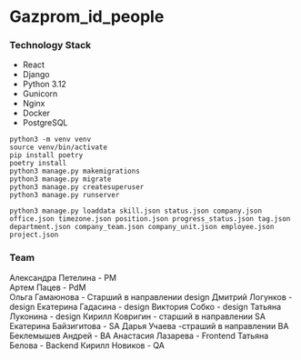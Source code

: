 # Gazprom_id_people

### Technology Stack
* React
* Django 
* Python 3.12
* Gunicorn
* Nginx
* Docker
* PostgreSQL

`python3 -m venv venv`<br>
`source venv/bin/activate`<br>
`pip install poetry`<br>
`poetry install`<br>
`python3 manage.py makemigrations`<br>
`python3 manage.py migrate`<br>
`python3 manage.py createsuperuser`<br>
`python3 manage.py runserver`<br>


```
python3 manage.py loaddata skill.json status.json company.json office.json timezone.json position.json progress_status.json tag.json department.json company_team.json company_unit.json employee.json project.json

```

### Team

Александра Петелина - PM<br>
Артем Пацев - PdM<br>
Ольга Гамаюнова - Старший в направлении design
Дмитрий Логунков - design
Екатерина Гадасина - design
Виктория Собко - design
Татьяна Луконина - design
Кирилл Ковригин - старший в направлении SA
Екатерина Байзигитова -  SA
Дарья Учаева -страший в направлении BA
Беклемышев Андрей - BA
Анастасия Лазарева - Frontend
Татьяна Белова - Backend
Кирилл Новиков -  QA
